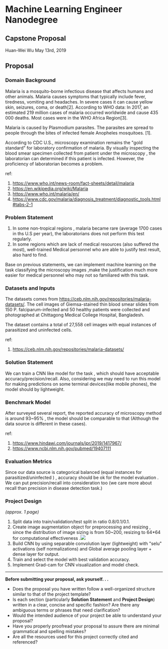 # Machine Learning Engineer Nanodegree

## Capstone Proposal

Huan-Wei Wu
May 13rd, 2019

## Proposal

### Domain Background

Malaria is a mosquito-borne infectious disease that affects humans and other animals. Malaria causes symptoms that typically include fever, tiredness, vomiting and headaches. In severe cases it can cause yellow skin, seizures, coma, or death[2]. According to WHO data: In 2017, an estimated 219 million cases of malaria occurred worldwide and cause 435 000 deaths. Most cases were in the WHO Africa Region[3].

Malaria is caused by Plasmodium parasites. The parasites are spread to people through the bites of infected female Anopheles mosquitoes. [1]. 

According to CDC U.S., microscopy examination remains the "gold standard" for laboratory confirmation of malaria. By visually inspecting the blood smear specimen collected from patient under the microscopy , the laboratorian can determined if this patient is infected. However, the proficiency of laboratorian becomes a problem.

 

ref:  

1. <https://www.who.int/news-room/fact-sheets/detail/malaria>
2. <https://en.wikipedia.org/wiki/Malaria>
3. <https://www.who.int/malaria/en/>
4. <https://www.cdc.gov/malaria/diagnosis_treatment/diagnostic_tools.html#tabs-2-1>

### Problem Statement



1. In  some non-tropical regions , malaria became rare (average 1700 cases in ths U.S per year), the laboratorians does not perform this test regularly.
2. In some regions which are lack of medical resources (also suffered the most), well-trained Medical personnel who are able to justify test result, also hard to find.

Base on previous statements, we can implement machine learning on the task classifying the microscopy images ,make the justification much more easier for medical personnel who may not so familiared with this task. 

### Datasets and Inputs

The datasets comes from <https://ceb.nlm.nih.gov/repositories/malaria-datasets/>. The cell images of Giemsa-stained thin blood smear slides from 150 P. falciparum-infected and 50 healthy patients were collected and photographed at Chittagong Medical College Hospital, Bangladesh.

The dataset contains a total of 27,558 cell images with equal instances of parasitized and uninfected cells.

ref:

1. <https://ceb.nlm.nih.gov/repositories/malaria-datasets/>

### Solution Statement

We can train a CNN like model for the task , which should have acceptable accuracy/precision/recall. Also, considering we may need to run this model for making predictions on some terminal devices(like mobile phones), the model should by lightweight.

### Benchmark Model

After surveyed several report, the reported accuracy of microscopy method is around 93~95% , the model should be comparable to that (Although the data source is different in these cases).

ref:

1. <https://www.hindawi.com/journals/jpr/2019/1417967/>
2. <https://www.ncbi.nlm.nih.gov/pubmed/19407111>



### Evaluation Metrics

Since our data source is categorical balanced (equal instances for parasitized/uninfected ) , accuracy should be ok for the model evaluation . We can put precision/recall into consideration too (we care more about recall than precision in disease detection task.) 

### Project Design

*(approx. 1 page)*

1. Split data into train/validation/test split in ratio 0.8/0.1/0.1.
2. Create image augmentation object for preprocessing and resizing , since the distribution of image sizing is from 50~200, resizing to 64*64 for computational effectiveness .![](C:\Users\MLADMIN\Downloads\sizedistribution.png) 
3. Build CNN by using separable convolution layer (lightweight) with "selu" activations (self normalizations) and Global average pooling layer + dense layer for output.
4. Train and select the model with best validation accuracy.
5. Implement Grad-cam for CNN visualization and model check.

------

**Before submitting your proposal, ask yourself. . .**

- Does the proposal you have written follow a well-organized structure similar to that of the project template?
- Is each section (particularly **Solution Statement** and **Project Design**) written in a clear, concise and specific fashion? Are there any ambiguous terms or phrases that need clarification?
- Would the intended audience of your project be able to understand your proposal?
- Have you properly proofread your proposal to assure there are minimal grammatical and spelling mistakes?
- Are all the resources used for this project correctly cited and referenced?